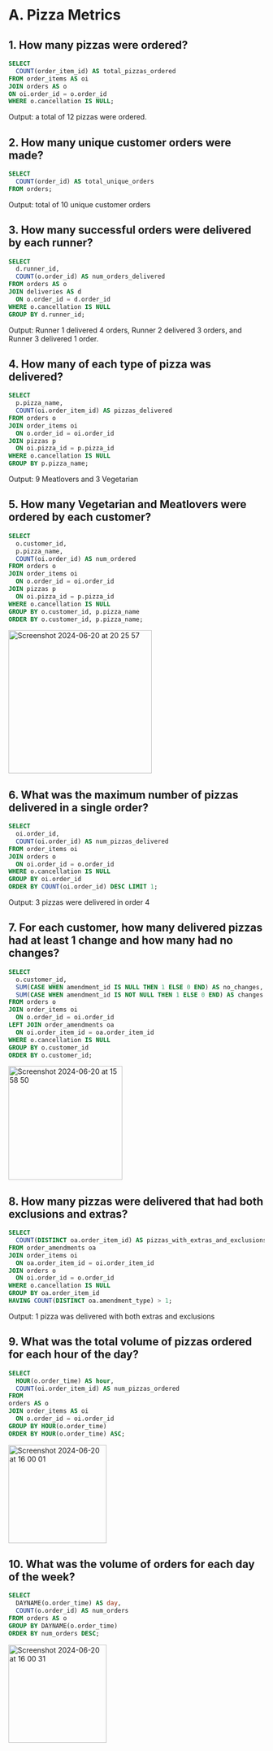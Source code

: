 # A. Pizza Metrics

## 1. How many pizzas were ordered?

```sql
SELECT 
  COUNT(order_item_id) AS total_pizzas_ordered
FROM order_items AS oi
JOIN orders AS o
ON oi.order_id = o.order_id
WHERE o.cancellation IS NULL;
```

Output: a total of 12 pizzas were ordered.

## 2. How many unique customer orders were made?

```sql
SELECT 
  COUNT(order_id) AS total_unique_orders
FROM orders;
```

Output: total of 10 unique customer orders

## 3. How many successful orders were delivered by each runner?

```sql
SELECT 
  d.runner_id,
  COUNT(o.order_id) AS num_orders_delivered
FROM orders AS o
JOIN deliveries AS d
  ON o.order_id = d.order_id
WHERE o.cancellation IS NULL
GROUP BY d.runner_id;
```

Output: Runner 1 delivered 4 orders, Runner 2 delivered 3 orders, and Runner 3 delivered 1 order.

## 4. How many of each type of pizza was delivered?

```sql
SELECT
  p.pizza_name,
  COUNT(oi.order_item_id) AS pizzas_delivered
FROM orders o
JOIN order_items oi
  ON o.order_id = oi.order_id
JOIN pizzas p
  ON oi.pizza_id = p.pizza_id 
WHERE o.cancellation IS NULL
GROUP BY p.pizza_name;
```

Output: 9 Meatlovers and 3 Vegetarian

## 5. How many Vegetarian and Meatlovers were ordered by each customer?

```sql
SELECT 
  o.customer_id,
  p.pizza_name,
  COUNT(oi.order_id) AS num_ordered
FROM orders o
JOIN order_items oi
  ON o.order_id = oi.order_id
JOIN pizzas p
  ON oi.pizza_id = p.pizza_id
WHERE o.cancellation IS NULL
GROUP BY o.customer_id, p.pizza_name
ORDER BY o.customer_id, p.pizza_name;
```

<img width="282" alt="Screenshot 2024-06-20 at 20 25 57" src="https://github.com/amelia-long/8-week-sql-challenge/assets/158860669/0d2f1b50-2d0c-4771-abe7-15987f4a580f">


## 6. What was the maximum number of pizzas delivered in a single order?

```sql
SELECT
  oi.order_id,
  COUNT(oi.order_id) AS num_pizzas_delivered
FROM order_items oi
JOIN orders o
  ON oi.order_id = o.order_id
WHERE o.cancellation IS NULL
GROUP BY oi.order_id
ORDER BY COUNT(oi.order_id) DESC LIMIT 1;
```

Output: 3 pizzas were delivered in order 4

## 7. For each customer, how many delivered pizzas had at least 1 change and how many had no changes?

```sql
SELECT
  o.customer_id,
  SUM(CASE WHEN amendment_id IS NULL THEN 1 ELSE 0 END) AS no_changes,
  SUM(CASE WHEN amendment_id IS NOT NULL THEN 1 ELSE 0 END) AS changes
FROM orders o
JOIN order_items oi
  ON o.order_id = oi.order_id
LEFT JOIN order_amendments oa
  ON oi.order_item_id = oa.order_item_id
WHERE o.cancellation IS NULL
GROUP BY o.customer_id
ORDER BY o.customer_id;
```

<img width="224" alt="Screenshot 2024-06-20 at 15 58 50" src="https://github.com/amelia-long/8-week-sql-challenge/assets/158860669/ebf7e7c6-ba1a-442f-8933-a45dfabc3bd8">

## 8. How many pizzas were delivered that had both exclusions and extras?

```sql
SELECT 
  COUNT(DISTINCT oa.order_item_id) AS pizzas_with_extras_and_exclusions
FROM order_amendments oa
JOIN order_items oi
  ON oa.order_item_id = oi.order_item_id
JOIN orders o
  ON oi.order_id = o.order_id
WHERE o.cancellation IS NULL
GROUP BY oa.order_item_id
HAVING COUNT(DISTINCT oa.amendment_type) > 1;
```

Output: 1 pizza was delivered with both extras and exclusions

## 9. What was the total volume of pizzas ordered for each hour of the day?

```sql
SELECT
  HOUR(o.order_time) AS hour,
  COUNT(oi.order_item_id) AS num_pizzas_ordered
FROM 
orders AS o
JOIN order_items AS oi
  ON o.order_id = oi.order_id
GROUP BY HOUR(o.order_time)
ORDER BY HOUR(o.order_time) ASC;
```

<img width="193" alt="Screenshot 2024-06-20 at 16 00 01" src="https://github.com/amelia-long/8-week-sql-challenge/assets/158860669/a980c76f-1611-4c79-aa10-f5bc16bc5011">


## 10. What was the volume of orders for each day of the week?

```sql
SELECT 
  DAYNAME(o.order_time) AS day,
  COUNT(o.order_id) AS num_orders
FROM orders AS o
GROUP BY DAYNAME(o.order_time)
ORDER BY num_orders DESC;
```

<img width="193" alt="Screenshot 2024-06-20 at 16 00 31" src="https://github.com/amelia-long/8-week-sql-challenge/assets/158860669/0ca5f2a1-4dc8-40cf-b17c-3bcbefa0a22c">
